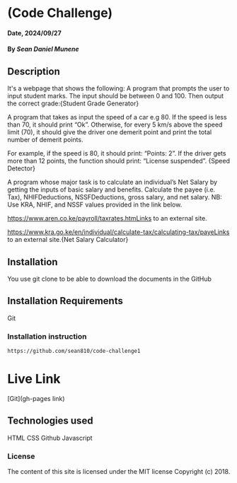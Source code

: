 # (Code Challenge)

#### Date, 2024/09/27

#### By *Sean Daniel Munene*

## Description
It's a webpage that shows the following:
A program that prompts the user to input student marks. The input should be between 0 and 100. Then output the correct grade:{Student Grade Generator}

A program that takes as input the speed of a car e.g 80. If the speed is less than 70, it should print “Ok”. Otherwise, for every 5 km/s above the speed limit (70), it should give the driver one demerit point and print the total number of demerit points.

For example, if the speed is 80, it should print: “Points: 2”. If the driver gets more than 12 points, the function should print: “License suspended”. {Speed Detector}

A program whose major task is to calculate an individual’s Net Salary by getting the inputs of basic salary and benefits. Calculate the payee (i.e. Tax), NHIFDeductions, NSSFDeductions, gross salary, and net salary. 
NB: Use KRA, NHIF, and NSSF values provided in the link below.

https://www.aren.co.ke/payroll/taxrates.htmLinks to an external site.  

https://www.kra.go.ke/en/individual/calculate-tax/calculating-tax/payeLinks to an external site.{Net Salary Calculator}


## Installation
You use git clone to be able to download the documents in the GitHub

## Installation Requirements
Git

### Installation instruction
```
https://github.com/sean810/code-challenge1

```

# Live Link
[Git](gh-pages link)

## Technologies used
HTML
CSS
Github
Javascript

### License
The content of this site is licensed under the MIT license
Copyright (c) 2018.

